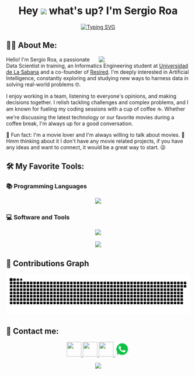 <h1 align="center">Hey <img src="https://media.giphy.com/media/hvRJCLFzcasrR4ia7z/giphy.gif" width="30px"> what's up? I'm Sergio Roa</h1>
<p align="center">
  <a href="https://git.io/typing-svg"><img src="https://readme-typing-svg.demolab.com?font=Fira+Code&size=30&duration=3000&color=BD0C34&center=true&vCenter=true&multiline=true&repeat=false&width=435&height=120&lines=Data+Scientist;Co-founder+of+ResiRed;Informatics+Engineering!" alt="Typing SVG" /></a>
</p>

<h2>👨‍💻 About Me:</h2>
<picture> <img align="right" src="https://media3.giphy.com/media/cmCEsJZHYBPels360q/200w.gif?cid=6c09b952lvbtqgwq3boiuky2jsvskqouycu6gr4zvp8m9ayg&ep=v1_stickers_search&rid=200w.gif&ct=s" width="250px"></picture>
<p>
  Hello! I'm Sergio Roa, a passionate Data Scientist in training, an Informatics Engineering student at <a href="https://www.unisabana.edu.co/">Universidad de La Sabana</a> and a co-founder of <a href="http://resired.site">Resired</a>. I'm deeply interested in Artificial Intelligence, constantly exploring and studying new ways to harness data in solving real-world problems 🤓.
</p>
<p>
  I enjoy working in a team, listening to everyone's opinions, and making decisions together. I relish tackling challenges and complex problems, and I am known for fueling my coding sessions with a cup of coffee ☕. Whether we're discussing the latest technology or our favorite movies during a coffee break, I'm always up for a good conversation. 
</p>
<p>
  🎥 Fun fact: I'm a movie lover and I'm always willing to talk about movies. 🤔 Hmm thinking about it I don't have any movie related projects, if you have any ideas and want to connect, it would be a great way to start. 😜
</p>


## 🛠️ My Favorite Tools:
### 📚 Programming Languages
<p align="center">
  <a href="https://skillicons.dev">
    <img src="https://skillicons.dev/icons?i=python,java,sql&perline=10" />
  </a>
</p>

### 💻 Software and Tools
<p align="center">
  <a href="https://skillicons.dev">
    <img src="https://skillicons.dev/icons?i=flask,sklearn,opencv,fastapi,spring,github,git,mysql&perline=8" />
  </a>
</p>

<p align="center">
  <a href="https://skillicons.dev">
    <img src="https://skillicons.dev/icons?i=postgres,docker,kubernetes,react,vscode,idea,anaconda,postman&perline=8" />
  </a>
</p>

## 📑 Contributions Graph  
![Snake animation](https://raw.githubusercontent.com/SAGR2003/SAGR2003/output/github-contribution-grid-snake.svg)
<br>

## 👥 Contact me:
<p align="center">
  <a href="mailto:sergiogoro@unisabana.edu.com" target="_blank">
    <img src="https://raw.githubusercontent.com/maurodesouza/profile-readme-generator/master/src/assets/icons/social/microsoft-outlook/default.svg" style="width: 40px; height: 40px;">
  </a>
  <a href="mailto:sergio.roa814@gmail.com" target="_blank">
    <img src="https://raw.githubusercontent.com/maurodesouza/profile-readme-generator/master/src/assets/icons/social/gmail/default.svg" style="width: 40px; height: 40px;">
  </a>
  <a href="https://www.linkedin.com/in/sergio-andres-gonz%C3%A1lez-roa-61735b250/" target="_blank">
    <img src="https://raw.githubusercontent.com/maurodesouza/profile-readme-generator/master/src/assets/icons/social/linkedin/default.svg" style="width: 40px; height: 40px;">
  </a>
  <a href="https://wa.me/+573172220586" target="_blank">
    <img src="https://github.com/appicons/Whatsapp/blob/master/icons/whatsapp_194x194.png" style="width: 40px; height: 40px;">
  </a>
</p>

<p align="center">
  <img src="https://capsule-render.vercel.app/api?type=blur&height=300&color=bd0c34&text=See%20you%20soon!👋&&section=footer&fontColor=fdfdfd"/>
</p>
